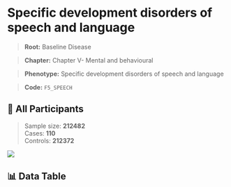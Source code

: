 # Specific development disorders of speech and language

> **Root:** Baseline Disease  

> **Chapter:** Chapter V- Mental and behavioural  

> **Phenotype:** Specific development disorders of speech and language  

> **Code:** `F5_SPEECH`

## 🧪 All Participants  
> Sample size: **212482**  
> Cases: **110**  
> Controls: **212372**
<img src="/Sensitive/Figures/ALL/Incidence/F5_SPEECH.png"/>

## 📊 Data Table
<CsvTableMRF src="/Sensitive/Data/ALL/Incidence/COX_F5_SPEECH.csv"/>

